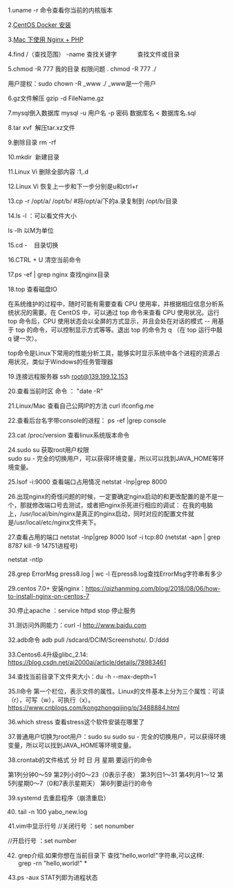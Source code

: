 1.uname -r 命令查看你当前的内核版本

2.[CentOS Docker 安装](http://www.runoob.com/docker/centos-docker-install.html)

3.[Mac 下使用 Nginx + PHP](https://github.com/chunpu/blog/issues/87)

4.find /（查找范围） -name 查找关键字            查找文件或目录

5.chmod -R 777 我的目录        权限问题 . chmod -R 777 ./

用户提权：sudo chown -R _www ./  _www是一个用户

6.gz文件解压 gzip -d FileName.gz

7.mysql倒入数据库 mysql -u 用户名 -p 密码 数据库名 < 数据库名.sql

8.tar xvf  解压tar.xz文件

9.删除目录  rm -rf 

10.mkdir  新建目录

11.Linux Vi 删除全部内容 :1,.d  

12.Linux Vi 恢复上一步和下一步分别是u和ctrl+r

13.cp -r /opt/a/ /opt/b/ #将/opt/a/下的a.录复制到 /opt/b/目录  

14.ls -l  ：可以看文件大小

ls -lh 以M为单位

15.cd -    目录切换

16.CTRL + U 清空当前命令

17.ps  -ef | grep nginx   查找nginx目录

18.top 查看磁盘IO

在系统维护的过程中，随时可能有需要查看 CPU 使用率，并根据相应信息分析系统状况的需要。在 CentOS 中，可以通过 top 命令来查看 CPU 使用状况。运行 top 命令后，CPU 使用状态会以全屏的方式显示，并且会处在对话的模式 -- 用基于 top 的命令，可以控制显示方式等等。退出 top 的命令为 q （在 top 运行中敲 q 键一次）。

top命令是Linux下常用的性能分析工具，能够实时显示系统中各个进程的资源占用状况，类似于Windows的任务管理器

19.连接远程服务器 ssh root@139.199.12.153

20.查看当前时区
命令 ： "date -R"

21.Linux/Mac 查看自己公网IP的方法 
curl ifconfig.me

22.查看后台名字带console的进程：
ps -ef |grep console

23.cat /proc/version
查看linux系统版本命令

24.sudo su
获取root用户权限  
sudo su - 完全的切换用户，可以获得环境变量，所以可以找到JAVA_HOME等环境变量。

25.lsof -i:9000 
查看端口占用情况    netstat -lnp|grep 8000

26.出现nginx的奇怪问题的时候，一定要确定nginx启动的和更改配置的是不是一个，那就修改端口号去测试，或者把nginx杀死进行相应的调试：
在我的电脑上，/usr/local/bin/nginx是真正的nginx启动，同时对应的配置文件就是/usr/local/etc/nginx文件夹下。

27.查看占用的端口   netstat -lnp|grep 8000         lsof -i tcp:80    (netstat -apn | grep 8787   kill -9 14751进程号)

netstat -ntlp

28.grep ErrorMsg press8.log | wc -l    在press8.log查找ErrorMsg字符串有多少

29.centos 7.0+ 安装nginx：https://qizhanming.com/blog/2018/08/06/how-to-install-nginx-on-centos-7

30.停止apache ：service httpd stop 停止服务

31.测访问外网能力：curl -l http://www.baidu.com

32.adb命令   adb pull /sdcard/DCIM/Screenshots/. D:/ddd

33.Centos6.4升级glibc_2.14: https://blog.csdn.net/ai2000ai/article/details/78983461

34.查找当前目录下文件夹大小：du -h --max-depth=1

35.ll命令
第一个栏位，表示文件的属性。Linux的文件基本上分为三个属性：可读（r），可写（w），可执行（x）。
https://www.cnblogs.com/kongzhongqijing/p/3488884.html

36.which stress 查看stress这个软件安装在哪里了

37.普通用户切换为root用户：sudo su   sudo su - 完全的切换用户，可以获得环境变量，所以可以找到JAVA_HOME等环境变量。

38.crontab的文件格式
分 时 日 月 星期 要运行的命令

第1列分钟0～59
第2列小时0～23（0表示子夜）
第3列日1～31
第4列月1～12
第5列星期0～7（0和7表示星期天）
第6列要运行的命令

39.systemd 去重启程序（崩溃重启）

40.  tail -n 100 yabo_new.log

41.vim中显示行号 
//关闭行号
：set nonumber

//开启行号
：set number

42.    grep介绍.如果你想在当前目录下 查找"hello,world!"字符串,可以这样:  
grep -rn "hello,world!" *

43.ps -aux
STAT列即为进程状态

